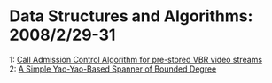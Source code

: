 # Data Structures and Algorithms: 2008/2/29-31  
1: [Call Admission Control Algorithm for pre-stored VBR video streams](https://doi.org/10.48550/arXiv.0802.4244)  
2: [A Simple Yao-Yao-Based Spanner of Bounded Degree](https://doi.org/10.48550/arXiv.0802.4325)  